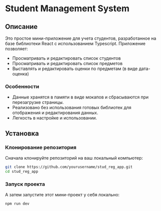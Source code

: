 # Student Management System

## Описание
Это простое мини-приложение для учета студентов, разработанное на базе библиотеки React c использованием Typescript. Приложение позволяет:
- Просматривать и редактировать список студентов
- Просматривать и редактировать список предметов
- Выставлять и редактировать оценки по предметам (в виде дата-оценка)

### Особенности
- Данные хранятся в памяти в виде мокапов и сбрасываются при перезагрузке страницы.
- Реализовано без использования готовых библиотек для отображения и редактирования данных.
- Легкость в настройке и использовании.

## Установка

### Клонирование репозитория
Сначала клонируйте репозиторий на ваш локальный компьютер:
```bash
git clone https://github.com/yourusername/stud_reg_app.git
cd stud_reg_app
```

### Запуск проекта
А затем запустите этот мини-проект у себя локально:

```bash
npm run dev
```
